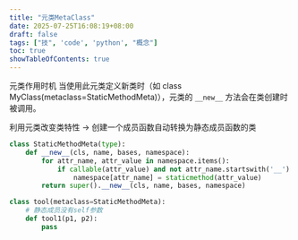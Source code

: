 ```yaml
---
title: "元类MetaClass"
date: 2025-07-25T16:08:19+08:00
draft: false
tags: ["技", 'code', 'python', "概念"]
toc: true
showTableOfContents: true
---
```



元类作用时机
当使用此元类定义新类时（如 class MyClass(metaclass=StaticMethodMeta)），元类的 ```__new__``` 方法会在类创建时被调用。

利用元类改变类特性 -> 创建一个成员函数自动转换为静态成员函数的类
```python
class StaticMethodMeta(type):
    def __new__(cls, name, bases, namespace):
        for attr_name, attr_value in namespace.items():
            if callable(attr_value) and not attr_name.startswith('__'):
                namespace[attr_name] = staticmethod(attr_value)
        return super().__new__(cls, name, bases, namespace)

class tool(metaclass=StaticMethodMeta):
    # 静态成员没有self参数
    def tool1(p1, p2):
        pass
```
